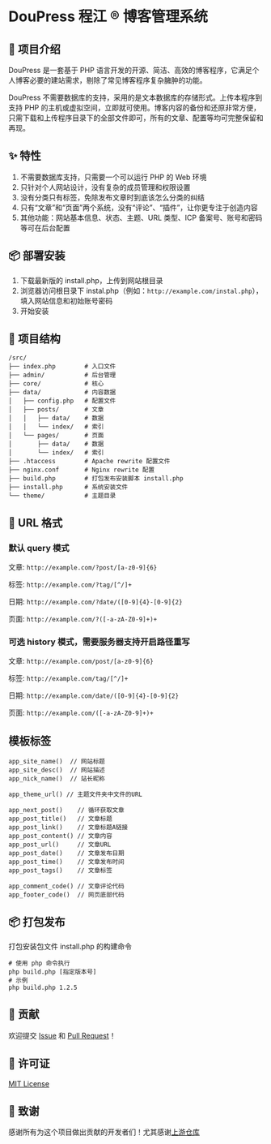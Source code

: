 # DouPress 程江 ® 博客管理系统

## 🚀 项目介绍

DouPress 是一套基于 PHP 语言开发的开源、简洁、高效的博客程序，它满足个人博客必要的建站需求，剔除了常见博客程序复杂臃肿的功能。

DouPress 不需要数据库的支持，采用的是文本数据库的存储形式。上传本程序到支持 PHP 的主机或虚拟空间，立即就可使用。博客内容的备份和还原非常方便，只需下载和上传程序目录下的全部文件即可，所有的文章、配置等均可完整保留和再现。

## ✨ 特性

1. 不需要数据库支持，只需要一个可以运行 PHP 的 Web 环境
2. 只针对个人网站设计，没有复杂的成员管理和权限设置
3. 没有分类只有标签，免除发布文章时到底该怎么分类的纠结
4. 只有“文章”和“页面”两个系统，没有“评论”、“插件”，让你更专注于创造内容
5. 其他功能：网站基本信息、状态、主题、URL 类型、ICP 备案号、账号和密码等可在后台配置

## 📦 部署安装

1. 下载最新版的 install.php，上传到网站根目录
2. 浏览器访问根目录下 instal.php（例如：`http://example.com/instal.php`），填入网站信息和初始账号密码
3. 开始安装

## 📁 项目结构

```
/src/
├── index.php        # 入口文件
├── admin/           # 后台管理
├── core/            # 核心
├── data/            # 内容数据
│   ├── config.php   # 配置文件
│   ├── posts/       # 文章
│   │   ├── data/    # 数据
│   │   └── index/   # 索引
│   └── pages/       # 页面
│       ├── data/    # 数据
│       └── index/   # 索引
├── .htaccess        # Apache rewrite 配置文件
├── nginx.conf       # Nginx rewrite 配置
├── build.php        # 打包发布安装脚本 install.php
├── install.php      # 系统安装文件
└── theme/           # 主题目录
```

## 🎨 URL 格式

### 默认 query 模式

文章: `http://example.com/?post/[a-z0-9]{6}`

标签: `http://example.com/?tag/[^/]+`

日期: `http://example.com/?date/([0-9]{4}-[0-9]{2}`

页面: `http://example.com/?([-a-zA-Z0-9]+)+`

### 可选 history 模式，需要服务器支持开启路径重写

文章: `http://example.com/post/[a-z0-9]{6}`

标签: `http://example.com/tag/[^/]+`

日期: `http://example.com/date/([0-9]{4}-[0-9]{2}`

页面: `http://example.com/([-a-zA-Z0-9]+)+`

## 模板标签

```
app_site_name()  // 网站标题
app_site_desc()  // 网站描述
app_nick_name()  // 站长昵称

app_theme_url() // 主题文件夹中文件的URL

app_next_post()    // 循环获取文章
app_post_title()   // 文章标题
app_post_link()    // 文章标题A链接
app_post_content() // 文章内容
app_post_url()     // 文章URL
app_post_date()    // 文章发布日期
app_post_time()    // 文章发布时间
app_post_tags()    // 文章标签

app_comment_code() // 文章评论代码
app_footer_code()  // 网页底部代码
```

## 📦 打包发布

打包安装包文件 install.php 的构建命令

```shell
# 使用 php 命令执行
php build.php [指定版本号]
# 示例
php build.php 1.2.5
```

## 🤝 贡献

欢迎提交 [Issue](https://github.com/doupress/doupress/issues) 和 [Pull Request](https://github.com/doupress/doupress/pulls)！

## 📄 许可证

[MIT License](LICENSE)

## 🙏 致谢

感谢所有为这个项目做出贡献的开发者们！尤其感谢[上游仓库](https://github.com/bg5sbk/MiniCMS)
